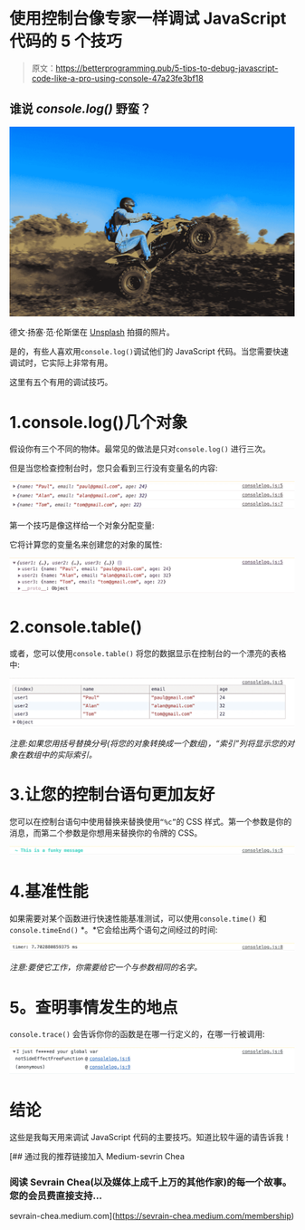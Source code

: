 # 使用控制台像专家一样调试 JavaScript 代码的 5 个技巧

> 原文：<https://betterprogramming.pub/5-tips-to-debug-javascript-code-like-a-pro-using-console-47a23fe3bf18>

## 谁说 *console.log()* 野蛮？

![](img/c78600880d8ebb69dcce1eb3eed71a85.png)

德文·扬塞·范·伦斯堡在 [Unsplash](https://unsplash.com?utm_source=medium&utm_medium=referral) 拍摄的照片。

是的，有些人喜欢用`console.log()`调试他们的 JavaScript 代码。当您需要快速调试时，它实际上非常有用。

这里有五个有用的调试技巧。

# 1.console.log()几个对象

假设你有三个不同的物体。最常见的做法是只对`console.log()` 进行三次。

但是当您检查控制台时，您只会看到三行没有变量名的内容:

![](img/f884c78f8ffe2cc5c67c1600cdc9adf7.png)

第一个技巧是像这样给一个对象分配变量:

它将计算您的变量名来创建您的对象的属性:

![](img/63d910d267d9ab42f805380d8764ea59.png)

# 2.console.table()

或者，您可以使用`console.table()` 将您的数据显示在控制台的一个漂亮的表格中:

![](img/7b5012ff7e99735a8d6e5c5aad6890b0.png)

*注意:如果您用括号替换分号(将您的对象转换成一个数组)，“索引”列将显示您的对象在数组中的实际索引。*

# 3.让您的控制台语句更加友好

您可以在控制台语句中使用替换来替换使用`“%c”`的 CSS 样式。第一个参数是你的消息，而第二个参数是你想用来替换你的令牌的 CSS。

![](img/291b29c403252fec1d2a1387df152c5c.png)

# 4.基准性能

如果需要对某个函数进行快速性能基准测试，可以使用`console.time()` 和`console.timeEnd()` *。*它会给出两个语句之间经过的时间:

![](img/c9eb8c740ac718b5b2bea5fdcb7e67c0.png)

*注意:要使它工作，你需要给它一个与参数相同的名字。*

# **5。查明事情发生的地点**

`console.trace()` 会告诉你你的函数是在哪一行定义的，在哪一行被调用:

![](img/34b4d1049447f486d789d528d350c637.png)

# 结论

这些是我每天用来调试 JavaScript 代码的主要技巧。知道比较牛逼的请告诉我！

[](https://sevrain-chea.medium.com/membership) [## 通过我的推荐链接加入 Medium-sevrin Chea

### 阅读 Sevrain Chea(以及媒体上成千上万的其他作家)的每一个故事。您的会员费直接支持…

sevrain-chea.medium.com](https://sevrain-chea.medium.com/membership)